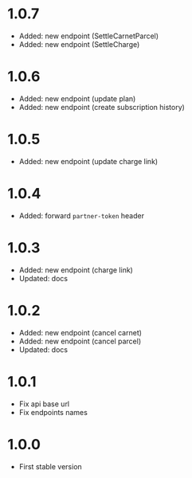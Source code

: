 # 1.0.7

- Added: new endpoint (SettleCarnetParcel)
- Added: new endpoint (SettleCharge)

# 1.0.6

- Added: new endpoint (update plan)
- Added: new endpoint (create subscription history)

# 1.0.5

- Added: new endpoint (update charge link)

# 1.0.4

- Added: forward `partner-token` header

# 1.0.3

- Added: new endpoint (charge link)
- Updated: docs

# 1.0.2

- Added: new endpoint (cancel carnet)
- Added: new endpoint (cancel parcel)
- Updated: docs

# 1.0.1

- Fix api base url
- Fix endpoints names

# 1.0.0

- First stable version
